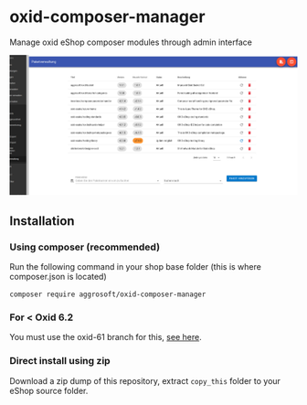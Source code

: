 # oxid-composer-manager
Manage oxid eShop composer modules through admin interface

![Screenshot](/assets/screen.jpg?raw=true "Screenshot")

## Installation

### Using composer (recommended)

Run the following command in your shop base folder (this is where composer.json is located)

```
composer require aggrosoft/oxid-composer-manager
```

### For < Oxid 6.2

You must use the oxid-61 branch for this, [see here](https://github.com/aggrosoft/oxid-composer-manager/tree/oxid-61).

### Direct install using zip

Download a zip dump of this repository, extract `copy_this` folder to your eShop source folder.